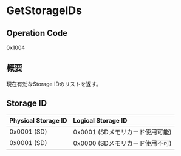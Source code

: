 # GetStorageIDs

## Operation Code

0x1004

## 概要

現在有効なStorage IDのリストを返す。

## Storage ID

| Physical Storage ID | Logical Storage ID |
|:---|:---|
| 0x0001 (SD) | 0x0001 (SDメモリカード使用可能) |
| 0x0001 (SD) | 0x0000 (SDメモリカード使用不可) |
